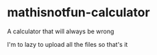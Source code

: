 # mathisnotfun-calculator
A calculator that will always be wrong

I'm to lazy to upload all the files so that's it
